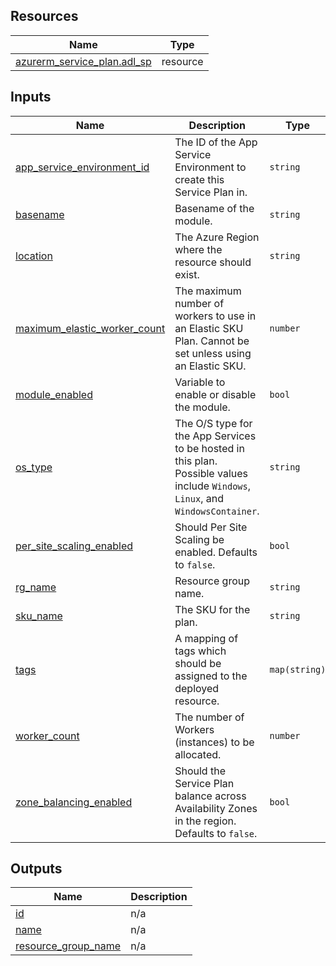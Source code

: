 <!-- BEGIN_TF_DOCS -->
## Resources

| Name | Type |
|------|------|
| [azurerm_service_plan.adl_sp](https://registry.terraform.io/providers/hashicorp/azurerm/latest/docs/resources/service_plan) | resource |

## Inputs

| Name | Description | Type | Default | Required |
|------|-------------|------|---------|:--------:|
| <a name="input_app_service_environment_id"></a> [app\_service\_environment\_id](#input\_app\_service\_environment\_id) | The ID of the App Service Environment to create this Service Plan in. | `string` | `null` | no |
| <a name="input_basename"></a> [basename](#input\_basename) | Basename of the module. | `string` | n/a | yes |
| <a name="input_location"></a> [location](#input\_location) | The Azure Region where the resource should exist. | `string` | n/a | yes |
| <a name="input_maximum_elastic_worker_count"></a> [maximum\_elastic\_worker\_count](#input\_maximum\_elastic\_worker\_count) | The maximum number of workers to use in an Elastic SKU Plan. Cannot be set unless using an Elastic SKU. | `number` | `null` | no |
| <a name="input_module_enabled"></a> [module\_enabled](#input\_module\_enabled) | Variable to enable or disable the module. | `bool` | `true` | no |
| <a name="input_os_type"></a> [os\_type](#input\_os\_type) | The O/S type for the App Services to be hosted in this plan. Possible values include `Windows`, `Linux`, and `WindowsContainer`. | `string` | `"Linux"` | no |
| <a name="input_per_site_scaling_enabled"></a> [per\_site\_scaling\_enabled](#input\_per\_site\_scaling\_enabled) | Should Per Site Scaling be enabled. Defaults to `false`. | `bool` | `false` | no |
| <a name="input_rg_name"></a> [rg\_name](#input\_rg\_name) | Resource group name. | `string` | n/a | yes |
| <a name="input_sku_name"></a> [sku\_name](#input\_sku\_name) | The SKU for the plan. | `string` | `"Y1"` | no |
| <a name="input_tags"></a> [tags](#input\_tags) | A mapping of tags which should be assigned to the deployed resource. | `map(string)` | `{}` | no |
| <a name="input_worker_count"></a> [worker\_count](#input\_worker\_count) | The number of Workers (instances) to be allocated. | `number` | `null` | no |
| <a name="input_zone_balancing_enabled"></a> [zone\_balancing\_enabled](#input\_zone\_balancing\_enabled) | Should the Service Plan balance across Availability Zones in the region. Defaults to `false`. | `bool` | `false` | no |

## Outputs

| Name | Description |
|------|-------------|
| <a name="output_id"></a> [id](#output\_id) | n/a |
| <a name="output_name"></a> [name](#output\_name) | n/a |
| <a name="output_resource_group_name"></a> [resource\_group\_name](#output\_resource\_group\_name) | n/a |
<!-- END_TF_DOCS -->